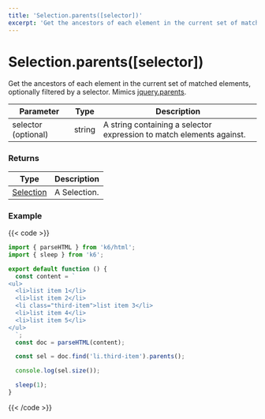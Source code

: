 ```yaml
---
title: 'Selection.parents([selector])'
excerpt: 'Get the ancestors of each element in the current set of matched elements, optionally filtered by a selector.'
---
```


# Selection.parents([selector])

Get the ancestors of each element in the current set of matched elements, optionally filtered by a selector.
Mimics [jquery.parents](https://api.jquery.com/parents/).

| Parameter           | Type   | Description                                                          |
| ------------------- | ------ | -------------------------------------------------------------------- |
| selector (optional) | string | A string containing a selector expression to match elements against. |

### Returns

| Type                                                                                   | Description  |
| -------------------------------------------------------------------------------------- | ------------ |
| [Selection](https://grafana.com/docs/k6/<K6_VERSION>/javascript-api/k6-html/selection) | A Selection. |

### Example

{{< code >}}

```javascript
import { parseHTML } from 'k6/html';
import { sleep } from 'k6';

export default function () {
  const content = `
<ul>
  <li>list item 1</li>
  <li>list item 2</li>
  <li class="third-item">list item 3</li>
  <li>list item 4</li>
  <li>list item 5</li>
</ul>
  `;
  const doc = parseHTML(content);

  const sel = doc.find('li.third-item').parents();

  console.log(sel.size());

  sleep(1);
}
```

{{< /code >}}
